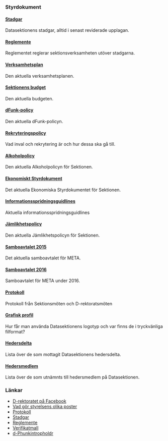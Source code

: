 ### Styrdokument

#### [Stadgar](https://styrdokument.datasektionen.se/stadgar)

Datasektionens stadgar, alltid i senast reviderade upplagan.

#### [Reglemente](https://styrdokument.datasektionen.se/reglemente)

Reglementet reglerar sektionsverksamheten utöver stadgarna.

#### [Verksamhetsplan](/organisation/verksamhetsplan)

Den aktuella verksamhetsplanen.

#### [Sektionens budget](/organisation/budget)

Den aktuella budgeten.

#### [dFunk-policy](https://styrdokument.datasektionen.se/dfunkpolicy)

Den aktuella dFunk-policyn.

#### [Rekryteringspolicy](https://styrdokument.datasektionen.se/rekryteringspolicy)

Vad inval och rekrytering är och hur dessa ska gå till.

#### [Alkoholpolicy](https://styrdokument.datasektionen.se/alkoholpolicy)

Den aktuella Alkoholpolicyn för Sektionen.

#### [Ekonomiskt Styrdokument](https://styrdokument.datasektionen.se/ekonomiskt_styrdokument)

Det aktuella Ekonomiska Styrdokumentet för Sektionen.

#### [Informationsspridningsguidlines](https://styrdokument.datasektionen.se/informationsspridningsguidelines)

Aktuella informationsspridningsguidlines

#### [Jämlikhetspolicy](https://styrdokument.datasektionen.se/jamlikhetspolicy)

Den aktuella Jämlikhetspolicyn för Sektionen.

#### [Samboavtalet 2015](https://static.datasektionen.se/organisation/samboendeavtal.pdf)

Det aktuella samboavtalet för META.

#### [Samboavtalet 2016](https://static.datasektionen.se/organisation/samboendeavtal_2016.pdf)

Samboavtalet för META under 2016.

#### [Protokoll](/organisation/protokoll)

Protokoll från Sektionsmöten och D-rektoratsmöten

#### [Grafisk profil](/organisation/grafisk-profil)

Hur får man använda Datasektionens logotyp och var finns de i
tryckvänliga filformat?

#### [Hedersdelta](/sektionen/hedersdelta)

Lista över de som mottagit Datasektionens hedersdelta.

#### [Hedersmedlem](/sektionen/hedersmedlem)

Lista över de som utnämnts till hedersmedlem på Datasektionen.

### Länkar

-   [D-rektoratet på Facebook](https://facebook.com/drektoratet/)
-   [Vad gör styrelsens olika poster](/sektionen/sammansattning)
-   [Protokoll](/organisation/protokoll)
-   [Stadgar](https://styrdokument.datasektionen.se/stadgar)
-   [Reglemente](https://styrdokument.datasektionen.se/reglemente)
-   [Verifikatmall](https://static.datasektionen.se/kvittomall-ht16)
-   [d-Phunkintropholdr](https://static.datasektionen.se/intropholdr-2016-11-30)
